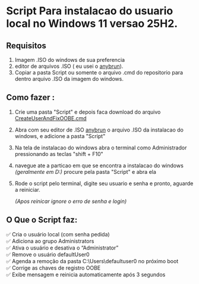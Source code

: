 # Script Para instalacao do usuario local no Windows 11 versao 25H2.  

## Requisitos
1. Imagem .ISO do windows de sua preferencia
2. editor de arquivos .ISO ( eu usei o [anybrun](https://www.anyburn.com/download.php)).
3. Copiar a pasta Script  ou somente o arquivo .cmd do repositorio para dentro arquivo .ISO da imagem do windows.

## Como fazer :  
1. Crie uma pasta "Script" e  depois faca download do arquivo [CreateUserAndFixOOBE.cmd](https://github.com/Devmurilomartins/WIN11_25h2_local_user/blob/main/script/CreateUserAndFixOOBE.cmd)
2. Abra com seu editor de .ISO [anybrun](https://www.anyburn.com/download.php) o arquivo .ISO da instalacao do windows, e adicione a pasta "Script"
3. Na tela de instalacao do windows abra o terminal como Administrador pressionando as teclas "shift + F10"
4. navegue ate a particao em que se encontra a instalacao do windows *(geralmente em D:\)* procure pela pasta "Script" e abra ela
5. Rode o script pelo terminal, digite seu usuario e senha e pronto, aguarde a reiniciar.  
  
   *(Apos reinicar ignore o erro de senha e login)*
   
## O Que o Script faz:

✅ Cria o usuário local (com senha pedida)  
✅ Adiciona ao grupo Administrators  
✅ Ativa o usuário e desativa o “Administrator”  
✅ Remove o usuário defaultUser0  
✅ Agenda a remoção da pasta C:\Users\defaultuser0 no próximo boot  
✅ Corrige as chaves de registro OOBE  
✅ Exibe mensagem e reinicia automaticamente após 3 segundos  
  
  


